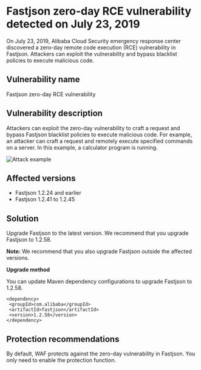 # Fastjson zero-day RCE vulnerability detected on July 23, 2019

On July 23, 2019, Alibaba Cloud Security emergency response center discovered a zero-day remote code execution \(RCE\) vulnerability in Fastjson. Attackers can exploit the vulnerability and bypass blacklist policies to execute malicious code.

## Vulnerability name

Fastjson zero-day RCE vulnerability

## Vulnerability description

Attackers can exploit the zero-day vulnerability to craft a request and bypass Fastjson blacklist policies to execute malicious code. For example, an attacker can craft a request and remotely execute specified commands on a server. In this example, a calculator program is running.

![Attack example](https://static-aliyun-doc.oss-cn-hangzhou.aliyuncs.com/assets/img/en-US/3893631061/p53065.png)

## Affected versions

-   Fastjson 1.2.24 and earlier
-   Fastjson 1.2.41 to 1.2.45

## Solution

Upgrade Fastjson to the latest version. We recommend that you upgrade Fastjson to 1.2.58.

**Note:** We recommend that you also upgrade Fastjson outside the affected versions.

**Upgrade method**

You can update Maven dependency configurations to upgrade Fastjson to 1.2.58.

```
<dependency>
 <groupId>com.alibaba</groupId>
 <artifactId>fastjson</artifactId>
 <version>1.2.58</version>
</dependency>
```

## Protection recommendations

By default, WAF protects against the zero-day vulnerability in Fastjson. You only need to enable the protection function.

